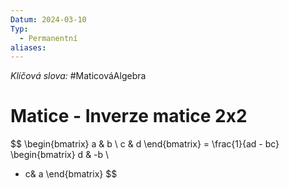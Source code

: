 ```yaml
---
Datum: 2024-03-10
Typ:
  - Permanentní
aliases:
---
```

*Klíčová slova:* #MaticováAlgebra 
# Matice - Inverze matice 2x2
$$
\begin{bmatrix}
a & b \\
c & d
\end{bmatrix} = 
\frac{1}{ad - bc}
\begin{bmatrix}
d  & -b \\
- c& a
\end{bmatrix}
$$